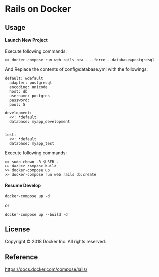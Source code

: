 Rails on Docker
===

## Usage

#### Launch New Project

Execute following commands:
```
>> docker-compose run web rails new . --force --database=postgresql
```

And Replace the contents of config/database.yml with the followings:
```
default: &default
  adapter: postgresql
  encoding: unicode
  host: db
  username: postgres
  password:
  pool: 5

development:
  <<: *default
  database: myapp_development


test:
  <<: *default
  database: myapp_test
```

Execute following commands:
```
>> sudo chown -R $USER .
>> docker-compose build
>> docker-compose up
>> docker-compose run web rails db:create
```

#### Resume Develop

```
docker-compose up -d
```

or

```
docker-compose up --build -d
```


## License
Copyright © 2018 Docker Inc. All rights reserved.

## Reference
https://docs.docker.com/compose/rails/
